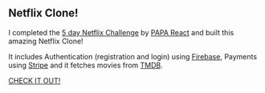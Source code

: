 ## Netflix Clone!

I completed the [5 day Netflix Challenge](https://www.youtube.com/watch?v=CLMo0W7mTVo) by [PAPA React](https://www.papareact.com/) and built this amazing Netflix Clone!

It includes Authentication (registration and login) using [Firebase](https://www.firebase.com), Payments using [Stripe](https://www.stripe.com) and it fetches movies from [TMDB](https://www.themoviedb.org/).

[CHECK IT OUT!](https://netflix-clone-4685d.web.app/)
